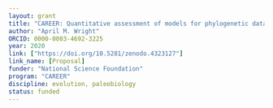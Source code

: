 ```yaml
---
layout: grant
title: "CAREER: Quantitative assessment of models for phylogenetic data"
author: "April M. Wright"
ORCID: 0000-0003-4692-3225
year: 2020
link: ["https://doi.org/10.5281/zenodo.4323127"]
link_name: [Proposal]
funder: "National Science Foundation"
program: "CAREER"
discipline: evolution, paleobiology
status: funded
---
```

